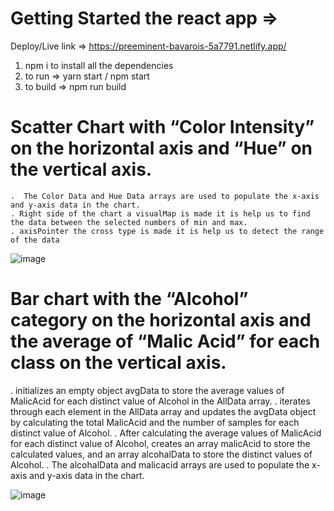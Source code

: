 # Getting Started the react app =>
   Deploy/Live link => https://preeminent-bavarois-5a7791.netlify.app/
   1. npm i to install all the dependencies 
   2. to run => yarn start / npm start 
   3. to build => npm run build
   
   
# Scatter Chart with  “Color Intensity” on the horizontal axis and “Hue” on the vertical axis. 
    .  The Color Data and Hue Data arrays are used to populate the x-axis and y-axis data in the chart.
    . Right side of the chart a visualMap is made it is help us to find the data between the selected numbers of min and max.
    . axisPointer the cross type is made it is help us to detect the range of the data
    
 ![image](https://user-images.githubusercontent.com/103956638/220990503-d74ac420-fbad-48a5-8de0-6389eca37fea.png)
   
 
 
 # Bar chart with the “Alcohol” category on the horizontal axis and the average of “Malic Acid” for each class on the vertical axis.

  .  initializes an empty object avgData to store the average values of MalicAcid for each distinct value of Alcohol in the AllData array.
   .  iterates through each element in the AllData array and updates the avgData object by calculating the total MalicAcid and the number of samples for each distinct value of Alcohol.
   .  After calculating the average values of MalicAcid for each distinct value of Alcohol, creates an array malicAcid to store the calculated values, and an array alcohalData to store the distinct values of Alcohol.
  . The alcohalData and malicacid arrays are used to populate the x-axis and y-axis data in the chart.

 
   
 ![image](https://user-images.githubusercontent.com/103956638/220990037-f259fa5b-1388-4c91-85d8-45c5ad6cff70.png)
      

